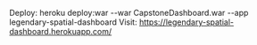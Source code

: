 Deploy: heroku deploy:war --war CapstoneDashboard.war --app legendary-spatial-dashboard
Visit: https://legendary-spatial-dashboard.herokuapp.com/